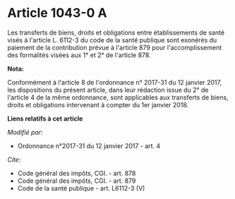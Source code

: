 # Article 1043-0 A

Les transferts de biens, droits et obligations entre établissements de santé visés à l'article L. 6112-3 du code de la santé
publique sont exonérés du paiement de la contribution prévue à l'article 879 pour l'accomplissement des formalités visées aux
1° et 2° de l'article 878.

**Nota:**

Conformément à l'article 8 de l'ordonnance n° 2017-31 du 12 janvier 2017, les dispositions du présent article, dans leur
rédaction issue du 2° de l'article 4 de la même ordonnance, sont applicables aux transferts de biens, droits et obligations
intervenant à compter du 1er janvier 2018.

**Liens relatifs à cet article**

_Modifié par_:

  - Ordonnance n°2017-31 du 12 janvier 2017 - art. 4

_Cite_:

  - Code général des impôts, CGI. - art. 878
  - Code général des impôts, CGI. - art. 879
  - Code de la santé publique - art. L6112-3 (V)
